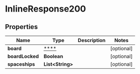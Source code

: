 
# InlineResponse200

## Properties
Name | Type | Description | Notes
------------ | ------------- | ------------- | -------------
**board** | [****](.md) |  |  [optional]
**boardLocked** | **Boolean** |  |  [optional]
**spaceships** | **List&lt;String&gt;** |  |  [optional]



